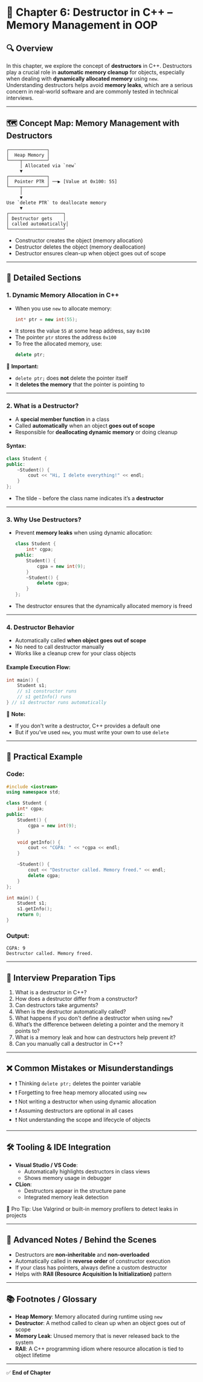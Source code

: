 # 📘 Chapter 6: Destructor in C++ – Memory Management in OOP

## 🔍 Overview

In this chapter, we explore the concept of **destructors** in C++. Destructors play a crucial role in **automatic memory cleanup** for objects, especially when dealing with **dynamically allocated memory** using `new`. Understanding destructors helps avoid **memory leaks**, which are a serious concern in real-world software and are commonly tested in technical interviews.

---

## 🗺️ Concept Map: Memory Management with Destructors

```
┌──────────────┐
│  Heap Memory │
└────┬─────────┘
     │ Allocated via `new`
     ▼
┌──────────────┐
│  Pointer PTR │ ──▶ [Value at 0x100: 55]
└────┬─────────┘
     │
     ▼
Use `delete PTR` to deallocate memory
     ▼
┌────────────────────┐
│ Destructor gets    │
│ called automatically│
└────────────────────┘
```

- Constructor creates the object (memory allocation)
- Destructor deletes the object (memory deallocation)
- Destructor ensures clean-up when object goes out of scope
---

## 📘 Detailed Sections

### 1. Dynamic Memory Allocation in C++

- When you use `new` to allocate memory:
  ```cpp
  int* ptr = new int(55);
  ```
- It stores the value `55` at some heap address, say `0x100`
- The pointer `ptr` stores the address `0x100`
- To free the allocated memory, use:
  ```cpp
  delete ptr;
  ```

🔎 **Important:**
- `delete ptr;` does **not** delete the pointer itself
- It **deletes the memory** that the pointer is pointing to

---

### 2. What is a Destructor?

- A **special member function** in a class
- Called **automatically** when an object **goes out of scope**
- Responsible for **deallocating dynamic memory** or doing cleanup

#### Syntax:
```cpp
class Student {
public:
    ~Student() {
        cout << "Hi, I delete everything!" << endl;
    }
};
```
- The tilde `~` before the class name indicates it’s a **destructor**

---

### 3. Why Use Destructors?

- Prevent **memory leaks** when using dynamic allocation:
  ```cpp
  class Student {
      int* cgpa;
  public:
      Student() {
          cgpa = new int(9);
      }
      ~Student() {
          delete cgpa;
      }
  };
  ```
- The destructor ensures that the dynamically allocated memory is freed

---

### 4. Destructor Behavior

- Automatically called **when object goes out of scope**
- No need to call destructor manually
- Works like a cleanup crew for your class objects

#### Example Execution Flow:
```cpp
int main() {
    Student s1;
    // s1 constructor runs
    // s1 getInfo() runs
} // s1 destructor runs automatically
```

🧠 **Note:**
- If you don't write a destructor, C++ provides a default one
- But if you’ve used `new`, you must write your own to use `delete`

---

## 🧪 Practical Example

### Code:
```cpp
#include <iostream>
using namespace std;

class Student {
    int* cgpa;
public:
    Student() {
        cgpa = new int(9);
    }

    void getInfo() {
        cout << "CGPA: " << *cgpa << endl;
    }

    ~Student() {
        cout << "Destructor called. Memory freed." << endl;
        delete cgpa;
    }
};

int main() {
    Student s1;
    s1.getInfo();
    return 0;
}
```

### Output:
```
CGPA: 9
Destructor called. Memory freed.
```

---

## 🎯 Interview Preparation Tips

1. What is a destructor in C++?
2. How does a destructor differ from a constructor?
3. Can destructors take arguments?
4. When is the destructor automatically called?
5. What happens if you don't define a destructor when using `new`?
6. What’s the difference between deleting a pointer and the memory it points to?
7. What is a memory leak and how can destructors help prevent it?
8. Can you manually call a destructor in C++?

---

## ❌ Common Mistakes or Misunderstandings

- ❗ Thinking `delete ptr;` deletes the pointer variable
- ❗ Forgetting to free heap memory allocated using `new`
- ❗ Not writing a destructor when using dynamic allocation
- ❗ Assuming destructors are optional in all cases
- ❗ Not understanding the scope and lifecycle of objects

---

## 🛠️ Tooling & IDE Integration

- **Visual Studio / VS Code**:
  - Automatically highlights destructors in class views
  - Shows memory usage in debugger
- **CLion**:
  - Destructors appear in the structure pane
  - Integrated memory leak detection

🔧 Pro Tip: Use Valgrind or built-in memory profilers to detect leaks in projects

---

## 🧠 Advanced Notes / Behind the Scenes

- Destructors are **non-inheritable** and **non-overloaded**
- Automatically called in **reverse order** of constructor execution
- If your class has pointers, always define a custom destructor
- Helps with **RAII (Resource Acquisition Is Initialization)** pattern

---

## 📚 Footnotes / Glossary

- **Heap Memory**: Memory allocated during runtime using `new`
- **Destructor**: A method called to clean up when an object goes out of scope
- **Memory Leak**: Unused memory that is never released back to the system
- **RAII**: A C++ programming idiom where resource allocation is tied to object lifetime

---

✅ **End of Chapter**
